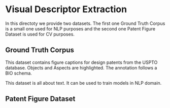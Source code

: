 
Visual Descriptor Extraction
======
In this directoty we provide two datasets. The first one Ground Truth Corpus is a small one used for NLP purposes and the second one Patent Figure Dataset is used for CV purposes.

## Ground Truth Corpus

This dataset contains figure captions for design patents from the USPTO database. Objects and Aspects are highlighted. The annotation follows a BIO schema. <br> 

This dataset is all about text. It can be used to train models in NLP domain.


## Patent Figure Dataset
